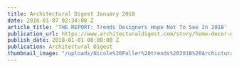 ```yaml
---
title: Architectural Digest January 2018
date: 2018-01-07 02:34:00 Z
article_title: 'THE REPORT: Trends Designers Hope Not To See In 2018'
publication_url: https://www.architecturaldigest.com/story/home-decor-design-trends-designers-hope-not-to-see-in-2018
publish_date: 2018-01-01 00:00:00 Z
publication: Architectural Digest
thumbnail_image: "/uploads/Nicole%20Fuller%20trends%202018%20Archictural%20Digest%20new%20york%20interior%20designer%20-%203.jpg"
---
```


